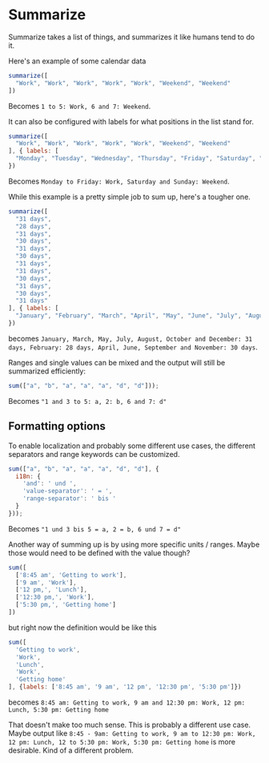 # Summarize

Summarize takes a list of things, and summarizes it like humans tend to do it.

Here's an example of some calendar data
```js
summarize([
  "Work", "Work", "Work", "Work", "Work", "Weekend", "Weekend"
])
```
Becomes `1 to 5: Work, 6 and 7: Weekend`.

It can also be configured with labels for what positions in the list stand for.

```js
summarize([
  "Work", "Work", "Work", "Work", "Work", "Weekend", "Weekend"
], { labels: [
  "Monday", "Tuesday", "Wednesday", "Thursday", "Friday", "Saturday", "Sunday"]
})
```
Becomes `Monday to Friday: Work, Saturday and Sunday: Weekend`.

While this example is a pretty simple job to sum up, here's a tougher one.

```js
summarize([
  "31 days",
  "28 days",
  "31 days",
  "30 days",
  "31 days",
  "30 days",
  "31 days",
  "31 days",
  "30 days",
  "31 days",
  "30 days",
  "31 days"
], { labels: [
  "January", "February", "March", "April", "May", "June", "July", "August", "September", "October", "November", "December"]
})
```
becomes `January, March, May, July, August, October and December: 31 days, February: 28 days, April, June, September and November: 30 days`.

Ranges and single values can be mixed and the output will still be summarized efficiently:
```js
sum(["a", "b", "a", "a", "a", "d", "d"]));
```
Becomes `"1 and 3 to 5: a, 2: b, 6 and 7: d"`

## Formatting options

To enable localization and probably some different use cases, the different separators and range keywords can be customized.

```js
sum(["a", "b", "a", "a", "a", "d", "d"], {
  i18n: {
    'and': ' und ',
    'value-separator': ' = ',
    'range-separator': ' bis '
  }
}));
```
Becomes `"1 und 3 bis 5 = a, 2 = b, 6 und 7 = d"`











Another way of summing up is by using more specific units / ranges.
Maybe those would need to be defined with the value though?

```js
sum([
  ['8:45 am', 'Getting to work'],
  ['9 am', 'Work'],
  ['12 pm,', 'Lunch'],
  ['12:30 pm,', 'Work'],
  ['5:30 pm,', 'Getting home']
])
```
but right now the definition would be like this

```js
sum([
  'Getting to work',
  'Work',
  'Lunch',
  'Work',
  'Getting home'
], {labels: ['8:45 am', '9 am', '12 pm', '12:30 pm', '5:30 pm']})
```
becomes `8:45 am: Getting to work, 9 am and 12:30 pm: Work, 12 pm: Lunch, 5:30 pm: Getting home`

That doesn't make too much sense. This is probably a different use case.
Maybe output like
`8:45 - 9am: Getting to work, 9 am to 12:30 pm: Work, 12 pm: Lunch, 12 to 5:30 pm: Work, 5:30 pm: Getting home` is more desirable. Kind of a different problem.